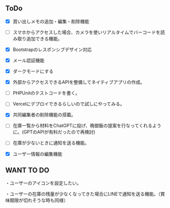 ## ToDo

- [x] 買い出しメモの追加・編集・削除機能
- [ ] スマホからアクセスした場合、カメラを使いリアルタイムでバーコードを読み取り追加できる機能。
- [x] Bootstrapのレスポンシブデザイン対応
- [x] メール認証機能
- [x] ダークモードにする
- [x] 外部からアクセスできるAPIを整備してネイティブアプリの作成。
- [ ] PHPUnitのテストコードを書く。
- [ ] Vercelにデプロイできるらしいので試しにやってみる。
- [x] 共同編集者の削除機能の搭載。
- [ ] 在庫一覧から材料をChatGPTに投げ、晩御飯の提案を行なってくれるように。(GPTのAPIが有料だったので再検討)
- [ ] 在庫が少ないときに通知を送る機能。
- [x] ユーザー情報の編集機能


## WANT TO DO
・ユーザーのアイコンを設定したい。

・ユーザーの在庫の残量が少なくなってきた場合にLINEで通知を送る機能。（賞味期限が切れそうな時も同様）

